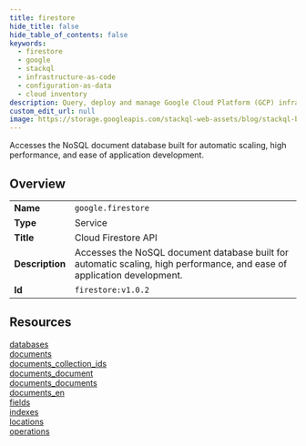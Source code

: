 ```yaml
---
title: firestore
hide_title: false
hide_table_of_contents: false
keywords:
  - firestore
  - google
  - stackql
  - infrastructure-as-code
  - configuration-as-data
  - cloud inventory
description: Query, deploy and manage Google Cloud Platform (GCP) infrastructure and resources using SQL
custom_edit_url: null
image: https://storage.googleapis.com/stackql-web-assets/blog/stackql-blog-post-featured-image.png
---
```

Accesses the NoSQL document database built for automatic scaling, high performance, and ease of application development.   
    

## Overview
<table><tbody>
<tr><td><b>Name</b></td><td><code>google.firestore</code></td></tr>
<tr><td><b>Type</b></td><td>Service</td></tr>
<tr><td><b>Title</b></td><td>Cloud Firestore API</td></tr>
<tr><td><b>Description</b></td><td>Accesses the NoSQL document database built for automatic scaling, high performance, and ease of application development. </td></tr>
<tr><td><b>Id</b></td><td><code>firestore:v1.0.2</code></td></tr>
</tbody></table>

## Resources
<div class="row">
<div class="providerDocColumn">
<a href="/providers/google/firestore/databases/">databases</a><br />
<a href="/providers/google/firestore/documents/">documents</a><br />
<a href="/providers/google/firestore/documents_collection_ids/">documents_collection_ids</a><br />
<a href="/providers/google/firestore/documents_document/">documents_document</a><br />
<a href="/providers/google/firestore/documents_documents/">documents_documents</a><br />
</div>
<div class="providerDocColumn">
<a href="/providers/google/firestore/documents_en/">documents_en</a><br />
<a href="/providers/google/firestore/fields/">fields</a><br />
<a href="/providers/google/firestore/indexes/">indexes</a><br />
<a href="/providers/google/firestore/locations/">locations</a><br />
<a href="/providers/google/firestore/operations/">operations</a><br />
</div>
</div>
